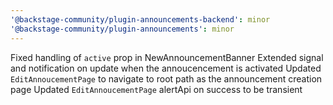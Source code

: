 ```yaml
---
'@backstage-community/plugin-announcements-backend': minor
'@backstage-community/plugin-announcements': minor
---
```


Fixed handling of `active` prop in NewAnnouncementBanner
Extended signal and notification on update when the annoucencement is activated
Updated `EditAnnoucementPage` to navigate to root path as the announcement creation page
Updated `EditAnnoucementPage` alertApi on success to be transient
